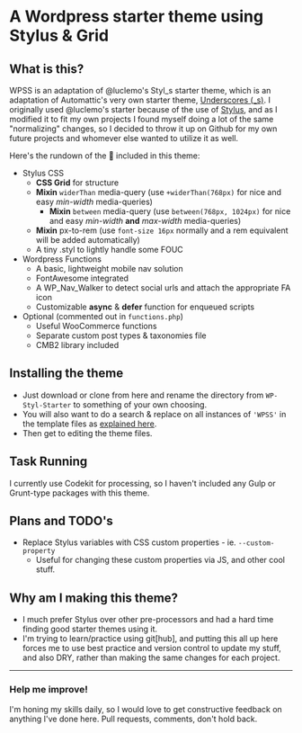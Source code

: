 # A Wordpress starter theme using Stylus & Grid

## What is this?

WPSS is an adaptation of @luclemo's Styl_s starter theme, which is an adaptation of Automattic's very own starter theme,
[Underscores (\_s)](http://underscores.me). I originally used @luclemo's starter because of the use of
[Stylus](https://learnboost.github.io/stylus/), and as I modified it to fit my own projects I found myself doing a lot
of the same "normalizing" changes, so I decided to throw it up on Github for my own future projects and whomever else
wanted to utilize it as well.

Here's the rundown of the 🍬 included in this theme:

- Stylus CSS
  - **CSS Grid** for structure
  - **Mixin** `widerThan` media-query (use `+widerThan(768px)` for nice and easy _min-width_ media-queries)
    - **Mixin** `between` media-query (use `between(768px, 1024px)` for nice and easy _min-width_ **and** _max-width_
      media-queries)
  - **Mixin** px-to-rem (use `font-size 16px` normally and a rem equivalent will be added automatically)
  - A tiny .styl to lightly handle some FOUC
- Wordpress Functions
  - A basic, lightweight mobile nav solution
  - FontAwesome integrated
  - A WP_Nav_Walker to detect social urls and attach the appropriate FA icon
  - Customizable **async** & **defer** function for enqueued scripts
- Optional (commented out in `functions.php`)
  - Useful WooCommerce functions
  - Separate custom post types & taxonomies file
  - CMB2 library included

## Installing the theme

- Just download or clone from here and rename the directory from `WP-Styl-Starter` to something of your own choosing.
- You will also want to do a search & replace on all instances of `'WPSS'` in the template files as
  [explained here](https://github.com/Automattic/_s#user-content-getting-started).
- Then get to editing the theme files.

## Task Running

I currently use Codekit for processing, so I haven't included any Gulp or Grunt-type packages with this theme.

## Plans and TODO's

- Replace Stylus variables with CSS custom properties - ie. `--custom-property`
  - Useful for changing these custom properties via JS, and other cool stuff.

## Why am I making this theme?

- I much prefer Stylus over other pre-processors and had a hard time finding good starter themes using it.
- I'm trying to learn/practice using git[hub], and putting this all up here forces me to use best practice and version
  control to update my stuff, and also DRY, rather than making the same changes for each project.

---

### Help me improve!

I'm honing my skills daily, so I would love to get constructive feedback on anything I've done here. Pull requests,
comments, don't hold back.
